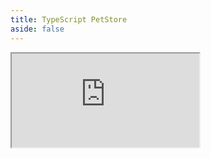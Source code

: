 ```yaml
---
title: TypeScript PetStore
aside: false
---
```


<iframe
  src="https://codesandbox.io/embed/github/kubb-project/kubb/tree/beta/examples/typescript?fontsize=14&module=%2Fsrc%2Fgen%2Fmodels%2FPerson.ts&theme=dark&view=editor"
  :style="{
    width: '100%',
    height: '700px',
    border: 0,
    borderRadius: '4px',
    overflow: 'hidden'
  }"
  title="TypeScript"
  allow="accelerometer; ambient-light-sensor; camera; encrypted-media; geolocation; gyroscope; hid; microphone; midi; payment; usb; vr; xr-spatial-tracking"
  sandbox="allow-forms allow-modals allow-popups allow-presentation allow-same-origin allow-scripts"
/>
